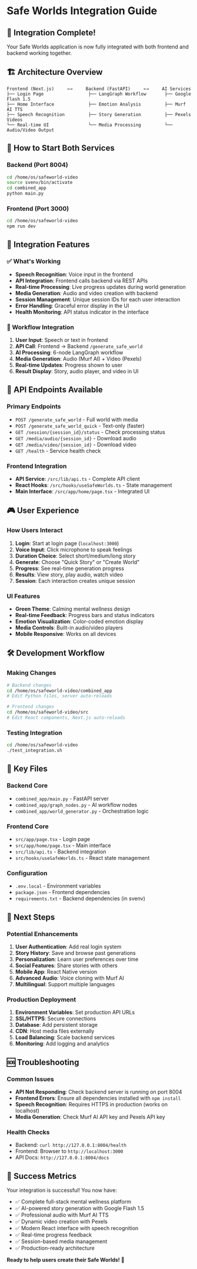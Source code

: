 # Safe Worlds Integration Guide

## 🎉 Integration Complete!

Your Safe Worlds application is now fully integrated with both frontend and backend working together.

## 🏗️ Architecture Overview

```
Frontend (Next.js)     ←→     Backend (FastAPI)     ←→     AI Services
├── Login Page                 ├── LangGraph Workflow       ├── Google Flash 1.5
├── Home Interface             ├── Emotion Analysis         ├── Murf AI TTS
├── Speech Recognition         ├── Story Generation         ├── Pexels Videos
└── Real-time UI               └── Media Processing         └── Audio/Video Output
```

## 🚀 How to Start Both Services

### Backend (Port 8004)
```bash
cd /home/os/safeworld-video
source svenv/bin/activate
cd combined_app
python main.py
```

### Frontend (Port 3000)
```bash
cd /home/os/safeworld-video
npm run dev
```

## 🔗 Integration Features

### ✅ What's Working
- **Speech Recognition**: Voice input in the frontend
- **API Integration**: Frontend calls backend via REST APIs
- **Real-time Processing**: Live progress updates during world generation
- **Media Generation**: Audio and video creation with backend
- **Session Management**: Unique session IDs for each user interaction
- **Error Handling**: Graceful error display in the UI
- **Health Monitoring**: API status indicator in the interface

### 🔄 Workflow Integration
1. **User Input**: Speech or text in frontend
2. **API Call**: Frontend → Backend `/generate_safe_world`
3. **AI Processing**: 6-node LangGraph workflow
4. **Media Generation**: Audio (Murf AI) + Video (Pexels)
5. **Real-time Updates**: Progress shown to user
6. **Result Display**: Story, audio player, and video in UI

## 📡 API Endpoints Available

### Primary Endpoints
- `POST /generate_safe_world` - Full world with media
- `POST /generate_safe_world_quick` - Text-only (faster)
- `GET /session/{session_id}/status` - Check processing status
- `GET /media/audio/{session_id}` - Download audio
- `GET /media/video/{session_id}` - Download video
- `GET /health` - Service health check

### Frontend Integration
- **API Service**: `/src/lib/api.ts` - Complete API client
- **React Hooks**: `/src/hooks/useSafeWorlds.ts` - State management
- **Main Interface**: `/src/app/home/page.tsx` - Integrated UI

## 🎮 User Experience

### How Users Interact
1. **Login**: Start at login page (`localhost:3000`)
2. **Voice Input**: Click microphone to speak feelings
3. **Duration Choice**: Select short/medium/long story
4. **Generate**: Choose "Quick Story" or "Create World"
5. **Progress**: See real-time generation progress
6. **Results**: View story, play audio, watch video
7. **Session**: Each interaction creates unique session

### UI Features
- **Green Theme**: Calming mental wellness design
- **Real-time Feedback**: Progress bars and status indicators
- **Emotion Visualization**: Color-coded emotion display
- **Media Controls**: Built-in audio/video players
- **Mobile Responsive**: Works on all devices

## 🛠️ Development Workflow

### Making Changes
```bash
# Backend changes
cd /home/os/safeworld-video/combined_app
# Edit Python files, server auto-reloads

# Frontend changes  
cd /home/os/safeworld-video/src
# Edit React components, Next.js auto-reloads
```

### Testing Integration
```bash
cd /home/os/safeworld-video
./test_integration.sh
```

## 📁 Key Files

### Backend Core
- `combined_app/main.py` - FastAPI server
- `combined_app/graph_nodes.py` - AI workflow nodes
- `combined_app/world_generator.py` - Orchestration logic

### Frontend Core
- `src/app/page.tsx` - Login page
- `src/app/home/page.tsx` - Main interface
- `src/lib/api.ts` - Backend integration
- `src/hooks/useSafeWorlds.ts` - React state management

### Configuration
- `.env.local` - Environment variables
- `package.json` - Frontend dependencies
- `requirements.txt` - Backend dependencies (in svenv)

## 🎯 Next Steps

### Potential Enhancements
1. **User Authentication**: Add real login system
2. **Story History**: Save and browse past generations
3. **Personalization**: Learn user preferences over time
4. **Social Features**: Share stories with others
5. **Mobile App**: React Native version
6. **Advanced Audio**: Voice cloning with Murf AI
7. **Multilingual**: Support multiple languages

### Production Deployment
1. **Environment Variables**: Set production API URLs
2. **SSL/HTTPS**: Secure connections
3. **Database**: Add persistent storage
4. **CDN**: Host media files externally
5. **Load Balancing**: Scale backend services
6. **Monitoring**: Add logging and analytics

## 🆘 Troubleshooting

### Common Issues
- **API Not Responding**: Check backend server is running on port 8004
- **Frontend Errors**: Ensure all dependencies installed with `npm install`
- **Speech Recognition**: Requires HTTPS in production (works on localhost)
- **Media Generation**: Check Murf AI API key and Pexels API key

### Health Checks
- Backend: `curl http://127.0.0.1:8004/health`
- Frontend: Browser to `http://localhost:3000`
- API Docs: `http://127.0.0.1:8004/docs`

## 🌟 Success Metrics

Your integration is successful! You now have:
- ✅ Complete full-stack mental wellness platform
- ✅ AI-powered story generation with Google Flash 1.5
- ✅ Professional audio with Murf AI TTS
- ✅ Dynamic video creation with Pexels
- ✅ Modern React interface with speech recognition
- ✅ Real-time progress feedback
- ✅ Session-based media management
- ✅ Production-ready architecture

**Ready to help users create their Safe Worlds! 🌈**
